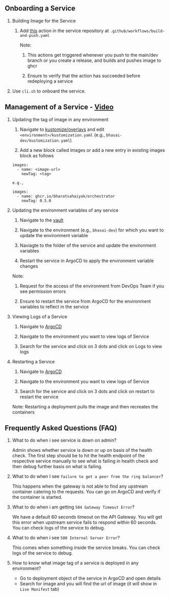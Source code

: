 ## Onboarding a Service

1. Building Image for the Service

    1. Add [this](https://github.com/Samagra-Development/devops/blob/main/examples/workflows/build-and-push.yaml) action in the service repository at `.github/workflows/build-and-push.yaml`

        Note: 
        
        1. This actions get triggered whenever you push to the main/dev branch or you create a release, and builds and pushes image to ghcr

        2. Ensure to verify that the action has succeeded before redeploying a service

2. Use `cli.sh` to onboard the service. 

## Management of a Service - [Video](https://drive.google.com/file/d/1xBJEpFBi90L72OEA7GSjdNyNk4Pb9PQB/view)

1. Updating the tag of image in any environment

    1. Navigate to [kustomize/overlays](https://github.com/BharatSahAIyak/k8s/tree/v2/kustomize/overlays) and edit `<environment>/kustomization.yaml` (e.g., `bhasai-dev/kustomization.yaml`)

    2. Add a new block called images or add a new entry in existing images block as follows

    ```
    images:
      - name: <image-url>
        newTag: <tag>

    e.g.,

    images:
      - name: ghcr.io/bharatsahaiyak/orchestrator
        newTag: 0.5.0 
    ```

2. Updating the environment variables of any service

    1. Navigate to the [vault](https://vault.k8s.bhasai.samagra.io/ui/)

    2. Navigate to the environment (e.g., `bhasai-dev`) for which you want to update the environment variable

    3. Naviagte to the folder of the service and update the environment variables
  
    4. Restart the service in ArgoCD to apply the environment variable changes

    Note: 
    1. Request for the access of the environment from DevOps Team if you see permission errors

    2. Ensure to restart the service from ArgoCD for the environment variables to reflect in the service

3. Viewing Logs of a Service

    1. Navigate to [ArgoCD](https://ci.k8s.bhasai.samagra.io/)

    2. Navigate to the environment you want to view logs of Service

    3. Search for the service and click on 3 dots and click on Logs to view logs

4. Restarting a Service

    1. Navigate to [ArgoCD](https://ci.k8s.bhasai.samagra.io/)

    2. Navigate to the environment you want to view logs of Service

    3. Search for the service and click on 3 dots and click on restart to restart the service

    Note: Restarting a deployment pulls the image and then recreates the containers

## Frequently Asked Questions (FAQ)

1. What to do when i see service is down on admin?

    Admin shows whether service is down or up on basis of the health check. The first step should be to hit the health endpoint of the respective service manually to see what is failing in health check and then debug further basis on what is failing. 

2. What to do when I see `failure to get a peer from the ring balancer`?

    This happens when the gateway is not able to find any upstream container catering to the requests. You can go on ArgoCD and verify if the container is started.

3. What to do when i am getting `504 Gateway Timeout Error`?

    We have a default 60 seconds timeout on the API Gateway. You will get this error when upstream service fails to respond within 60 seconds. You can check logs of the service to debug.

4. What to do when i see `500 Internal Server Error`?

    This comes when something inside the service breaks. You can check logs of the service to debug.

5. How to know what image tag of a service is deployed in any environment?

    - Go to deployment object of the service in ArgoCD and open details
    - Search for image and you will find the url of image (it will show in `Live Manifest` tab)
